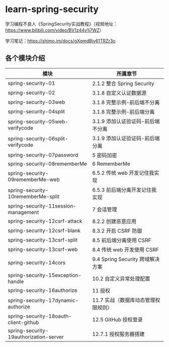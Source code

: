 # learn-spring-security
学习编程不良人《SpringSecurity实战教程》（视频地址：<https://www.bilibili.com/video/BV1z44y1j7WZ>）

学习笔记：<https://shimo.im/docs/gXqmdBjy61TRZr3o>

## 各个模块介绍
| 模块                                     | 所属章节                       |
|----------------------------------------|----------------------------|
| spring-security-01                     | 2.1.2 整合 Spring Security   |
| spring-security-02                     | 3.1.8 自定义认证数据源             |
| spring-security-03web                  | 3.1.8 完整示例-前后端不分离          |
| spring-security-04split                | 3.1.8 完整示例-前后端分离           |
| spring-security-05web-verifycode       | 3.1.9 添加认证验证码-前后端不分离       |
| spring-security-06split-verifycode     | 3.1.9 添加认证验证码-前后端分离        |
| spring-security-07password             | 5 密码加密                     |
| spring-security-08rememberMe           | 6 RememberMe               |
| spring-security-09rememberMe-web       | 6.5.2 传统 web 开发记住我实现       |
| spring-security-10rememberMe-split     | 6.5.3 前后端分离开发记住我实现         |
| spring-security-11session-management   | 7 会话管理                     |
| spring-security-12csrf-attack          | 8.2.2 创建恶意应用               |
| spring-security-12csrf-blank           | 8.3.2 开启 CSRF 防御           |
| spring-security-13csrf-split           | 8.5 前后端分离使用 CSRF           |
| spring-security-13csrf-web             | 8.4 传统 web 开发使用 CSRF       |
| spring-security-14cors                 | 9.4 Spring Security 跨域解决方案 |
| spring-security-15exception-handle     | 10.2 自定义异常处理配置             |
| spring-security-16authorize            | 11 授权                      |
| spring-security-17dynamic-authorize    | 11.7 实战（数据库动态管理权限规则）       |
| spring-security-18oauth-client-github  | 12.5 GitHub 授权登录           |
| spring-security-19authorization-server | 12.7.1 授权服务器搭建             |
